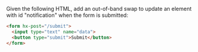 Given the following HTML, add an out-of-band swap to update an element with id "notification" when the form is submitted:

```html
<form hx-post="/submit">
  <input type="text" name="data">
  <button type="submit">Submit</button>
</form>
```